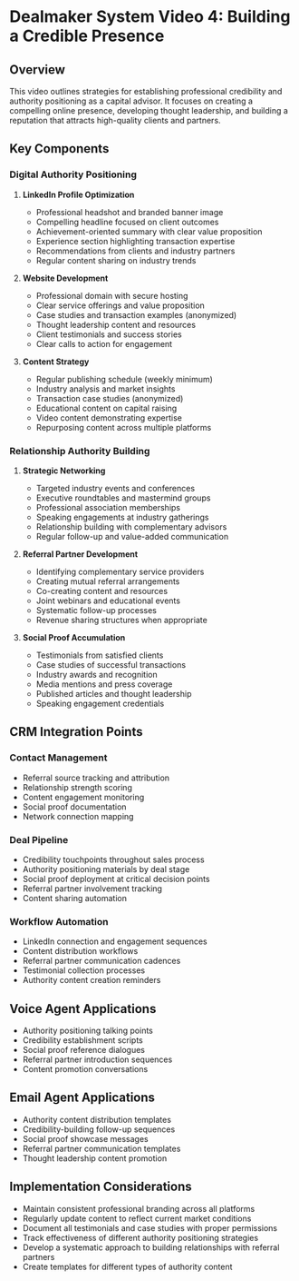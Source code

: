 # Dealmaker System Video 4: Building a Credible Presence

## Overview
This video outlines strategies for establishing professional credibility and authority positioning as a capital advisor. It focuses on creating a compelling online presence, developing thought leadership, and building a reputation that attracts high-quality clients and partners.

## Key Components

### Digital Authority Positioning
1. **LinkedIn Profile Optimization**
   - Professional headshot and branded banner image
   - Compelling headline focused on client outcomes
   - Achievement-oriented summary with clear value proposition
   - Experience section highlighting transaction expertise
   - Recommendations from clients and industry partners
   - Regular content sharing on industry trends

2. **Website Development**
   - Professional domain with secure hosting
   - Clear service offerings and value proposition
   - Case studies and transaction examples (anonymized)
   - Thought leadership content and resources
   - Client testimonials and success stories
   - Clear calls to action for engagement

3. **Content Strategy**
   - Regular publishing schedule (weekly minimum)
   - Industry analysis and market insights
   - Transaction case studies (anonymized)
   - Educational content on capital raising
   - Video content demonstrating expertise
   - Repurposing content across multiple platforms

### Relationship Authority Building
1. **Strategic Networking**
   - Targeted industry events and conferences
   - Executive roundtables and mastermind groups
   - Professional association memberships
   - Speaking engagements at industry gatherings
   - Relationship building with complementary advisors
   - Regular follow-up and value-added communication

2. **Referral Partner Development**
   - Identifying complementary service providers
   - Creating mutual referral arrangements
   - Co-creating content and resources
   - Joint webinars and educational events
   - Systematic follow-up processes
   - Revenue sharing structures when appropriate

3. **Social Proof Accumulation**
   - Testimonials from satisfied clients
   - Case studies of successful transactions
   - Industry awards and recognition
   - Media mentions and press coverage
   - Published articles and thought leadership
   - Speaking engagement credentials

## CRM Integration Points

### Contact Management
- Referral source tracking and attribution
- Relationship strength scoring
- Content engagement monitoring
- Social proof documentation
- Network connection mapping

### Deal Pipeline
- Credibility touchpoints throughout sales process
- Authority positioning materials by deal stage
- Social proof deployment at critical decision points
- Referral partner involvement tracking
- Content sharing automation

### Workflow Automation
- LinkedIn connection and engagement sequences
- Content distribution workflows
- Referral partner communication cadences
- Testimonial collection processes
- Authority content creation reminders

## Voice Agent Applications
- Authority positioning talking points
- Credibility establishment scripts
- Social proof reference dialogues
- Referral partner introduction sequences
- Content promotion conversations

## Email Agent Applications
- Authority content distribution templates
- Credibility-building follow-up sequences
- Social proof showcase messages
- Referral partner communication templates
- Thought leadership content promotion

## Implementation Considerations
- Maintain consistent professional branding across all platforms
- Regularly update content to reflect current market conditions
- Document all testimonials and case studies with proper permissions
- Track effectiveness of different authority positioning strategies
- Develop a systematic approach to building relationships with referral partners
- Create templates for different types of authority content
